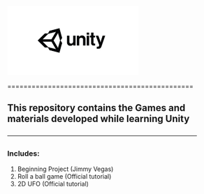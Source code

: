 # 
<img src="https://github.com/Kechushou/Unity/blob/master/images/unity.jpg" width="300">

==============================================
## This repository contains the Games and materials developed while learning Unity
———————————————————————————————
### Includes:
1. Beginning Project (Jimmy Vegas)
2. Roll a ball game (Official tutorial)
3. 2D UFO (Official tutorial)
